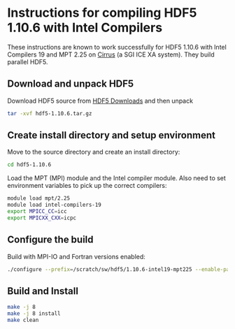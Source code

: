 Instructions for compiling HDF5 1.10.6 with Intel Compilers 
===========================================================

These instructions are known to work successfully for HDF5 1.10.6 with
Intel Compilers 19 and MPT 2.25 on [Cirrus](https://www.cirrus.ac.uk/) (a
SGI ICE XA system). They build parallel HDF5.

Download and unpack HDF5
------------------------

Download HDF5 source from [HDF5 Downloads](https://www.hdfgroup.org/downloads/hdf5/) and then unpack

```bash
tar -xvf hdf5-1.10.6.tar.gz
```

Create install directory and setup environment
----------------------------------------------

Move to the source directory and create an install directory:

```bash
cd hdf5-1.10.6
```

Load the MPT (MPI) module and the Intel compiler module. Also 
need to set environment variables to pick up the correct compilers:

```bash
module load mpt/2.25
module load intel-compilers-19
export MPICC_CC=icc
export MPICXX_CXX=icpc
```

Configure the build
-------------------

Build with MPI-IO and Fortran versions enabled:

```bash
./configure --prefix=/scratch/sw/hdf5/1.10.6-intel19-mpt225 --enable-parallel --enable-fortran --enable-build-mode=production
```

Build and Install
-----------------

```bash
make -j 8
make -j 8 install
make clean
```
